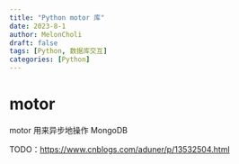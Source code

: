 ```yaml
---
title: "Python motor 库"
date: 2023-8-1
author: MelonCholi
draft: false
tags: [Python, 数据库交互]
categories: [Python]
---
```


# motor

motor 用来异步地操作 MongoDB

TODO：https://www.cnblogs.com/aduner/p/13532504.html